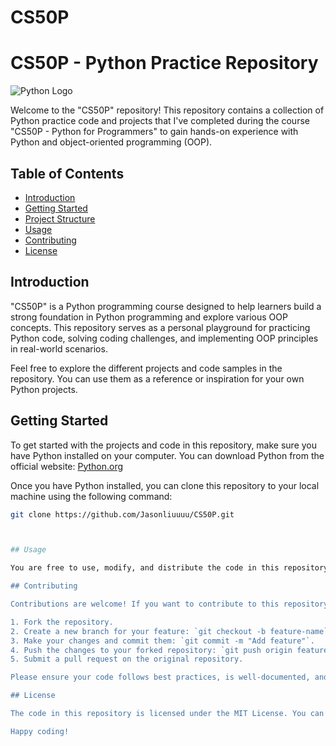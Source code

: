 # CS50P

# CS50P - Python Practice Repository

![Python Logo](https://www.python.org/static/img/python-logo.png)

Welcome to the "CS50P" repository! This repository contains a collection of Python practice code and projects that I've completed during the course "CS50P - Python for Programmers" to gain hands-on experience with Python and object-oriented programming (OOP).

## Table of Contents

- [Introduction](#introduction)
- [Getting Started](#getting-started)
- [Project Structure](#project-structure)
- [Usage](#usage)
- [Contributing](#contributing)
- [License](#license)

## Introduction

"CS50P" is a Python programming course designed to help learners build a strong foundation in Python programming and explore various OOP concepts. This repository serves as a personal playground for practicing Python code, solving coding challenges, and implementing OOP principles in real-world scenarios.

Feel free to explore the different projects and code samples in the repository. You can use them as a reference or inspiration for your own Python projects.

## Getting Started

To get started with the projects and code in this repository, make sure you have Python installed on your computer. You can download Python from the official website: [Python.org](https://www.python.org/downloads/)

Once you have Python installed, you can clone this repository to your local machine using the following command:

```bash
git clone https://github.com/Jasonliuuuu/CS50P.git



## Usage

You are free to use, modify, and distribute the code in this repository for educational or personal purposes. If you find any issues or have improvements to suggest, feel free to submit a pull request. I'd love to hear your feedback and collaborate with other Python enthusiasts!

## Contributing

Contributions are welcome! If you want to contribute to this repository, please follow these steps:

1. Fork the repository.
2. Create a new branch for your feature: `git checkout -b feature-name`.
3. Make your changes and commit them: `git commit -m "Add feature"`.
4. Push the changes to your forked repository: `git push origin feature-name`.
5. Submit a pull request on the original repository.

Please ensure your code follows best practices, is well-documented, and includes appropriate test cases.

## License

The code in this repository is licensed under the MIT License. You can find more details in the [LICENSE](LICENSE) file.

Happy coding!
